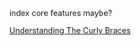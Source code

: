 index core features maybe?


[Understanding The Curly Braces](\1.BaseSyntax&CoreFeatures\2.UnderstandingTheCurlyBraces\UnderstandingTheCurlyBraces.html)

